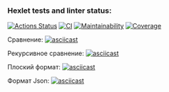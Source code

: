 ### Hexlet tests and linter status:
[![Actions Status](https://github.com/Gubanov07/php-project-48/actions/workflows/hexlet-check.yml/badge.svg)](https://github.com/Gubanov07/php-project-48/actions) [![CI](https://github.com/Gubanov07/php-project-48/actions/workflows/ci.yml/badge.svg)](https://github.com/Gubanov07/php-project-48/actions/workflows/ci.yml) [![Maintainability](https://sonarcloud.io/api/project_badges/measure?project=Gubanov07_php-project-48&metric=sqale_rating)](https://sonarcloud.io/summary/new_code?id=Gubanov07_php-project-48) [![Coverage](https://sonarcloud.io/api/project_badges/measure?project=Gubanov07_php-project-48&metric=coverage)](https://sonarcloud.io/summary/new_code?id=Gubanov07_php-project-48)


Сравнение:
[![asciicast](https://asciinema.org/a/ALK1w8t2yNl28Wrn8GPtORdEt)](https://asciinema.org/a/ALK1w8t2yNl28Wrn8GPtORdEt)

Рекурсивное сравнение:
[![asciicast](https://asciinema.org/a/0tA1IMIPVvd7FjfIDWi6oiGmO)](https://asciinema.org/a/0tA1IMIPVvd7FjfIDWi6oiGmO)

Плоский формат:
[![asciicast](https://asciinema.org/a/iIe9zZ0aZe8isBKO8PO72iYeU)](https://asciinema.org/a/iIe9zZ0aZe8isBKO8PO72iYeU)

Формат Json:
[![asciicast](https://asciinema.org/a/HfNLKEziQ5Fk6cHIRtEZ05oKH)](https://asciinema.org/a/HfNLKEziQ5Fk6cHIRtEZ05oKH)